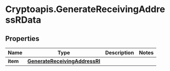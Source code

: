 # Cryptoapis.GenerateReceivingAddressRData

## Properties

Name | Type | Description | Notes
------------ | ------------- | ------------- | -------------
**item** | [**GenerateReceivingAddressRI**](GenerateReceivingAddressRI.md) |  | 


